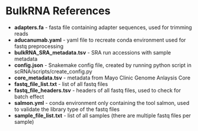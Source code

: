 # BulkRNA References
- **adapters.fa** - fasta file containing adapter sequences, used for trimming reads
- **aducanumab.yaml** - yaml file to recreate conda environment used for fastq preprocessing
- **bulkRNA_SRA_metadata.tsv** - SRA run accessions with sample metadata
- **config.json** - Snakemake config file, created by running python script in scRNA/scripts/create_config.py
- **core_metadata.tsv** - metadata from Mayo Clinic Genome Anlaysis Core
- **fastq_file_list.txt** - list of all fastq files
- **fastq_file_headers.tsv** - headers of all fastq files, used to check for batch effect
- **salmon.yml** - conda environment only containing the tool salmon, used to validate the library type of the fastq files
- **sample_file_list.txt** - list of all samples (there are multiple fastq files per sample)
